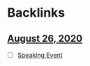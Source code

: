 
# Backlinks
## [August 26, 2020](<August 26, 2020.md>)
- [ ] [Speaking Event](<Speaking Event.md>)

